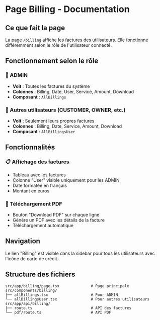 # Page Billing - Documentation

## Ce que fait la page

La page `/billing` affiche les factures des utilisateurs. Elle fonctionne différemment selon le rôle de l'utilisateur connecté.

## Fonctionnement selon le rôle

### 👑 ADMIN
- **Voit** : Toutes les factures du système
- **Colonnes** : Billing, Date, User, Service, Amount, Download
- **Composant** : `AllBillings`

### 👤 Autres utilisateurs (CUSTOMER, OWNER, etc.)
- **Voit** : Seulement leurs propres factures
- **Colonnes** : Billing, Date, Service, Amount, Download
- **Composant** : `AllBillingsUser`

## Fonctionnalités

### 📋 Affichage des factures
- Tableau avec les factures
- Colonne "User" visible uniquement pour les ADMIN
- Date formatée en français
- Montant en euros

### 📄 Téléchargement PDF
- Bouton "Download PDF" sur chaque ligne
- Génère un PDF avec les détails de la facture
- Téléchargement automatique

## Navigation

Le lien "Billing" est visible dans la sidebar pour tous les utilisateurs avec l'icône de carte de crédit.

## Structure des fichiers

```
src/app/billing/page.tsx              # Page principale
src/components/billing/
├── allBillings.tsx                   # Pour ADMIN
└── allBillingsUser.tsx               # Pour autres utilisateurs
src/app/api/billing/
├── route.ts                          # API des factures
└── pdf/route.ts                      # API PDF
```
